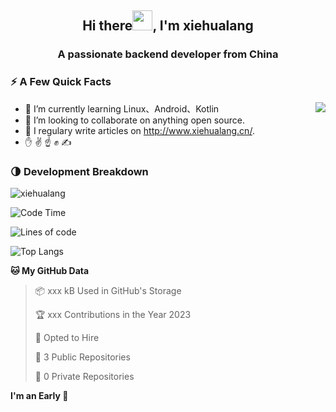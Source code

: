 <h2 align="center">Hi there<img src="https://cdn.jsdelivr.net/gh/dmego/images/img/Hi.gif" height="32" />, I'm xiehualang </h2>
<h3 align="center">A passionate backend developer from China</h3>

### ⚡️ A Few Quick Facts

<img align="right" src="https://readme-stats-dmego.vercel.app/api?username=xiehualang&show_icons=true&icon_color=1573B3&hide_title=true&text_color=718096&bg_color=00000000&hide_border=true"/>
<ul>
    <li> 🌱 I’m currently learning Linux、Android、Kotlin</li>
    <li> 👯 I’m looking to collaborate on anything open source.</li>
    <li> 📝 I regulary write articles on <a href="http://www.xiehualang.cn/">http://www.xiehualang.cn/</a>.</li>
    <li> ✋ ✌️ ☝️ ✊ ✍️</li>
</ul>

### 🌗 Development Breakdown

<img src="https://komarev.com/ghpvc/?username=xiehualang" alt="xiehualang" />

<!--START_SECTION:waka-->
![Code Time](http://img.shields.io/badge/Code%20Time-2%2C213%20hrs%2018%20mins-blue)

![Lines of code](https://img.shields.io/badge/From%20Hello%20World%20I%27ve%20Written-480.9%20thousand%20lines%20of%20code-blue)

![Top Langs](https://github-readme-stats.vercel.app/api/top-langs/?username=xiehualang&layout=compact&theme=tokyonight)

**🐱 My GitHub Data** 

> 📦 xxx kB Used in GitHub's Storage 
 > 
> 🏆 xxx Contributions in the Year 2023
 > 
> 💼 Opted to Hire
 > 
> 📜 3 Public Repositories 
 > 
> 🔑 0 Private Repositories 
 > 
**I'm an Early 🐤** 
```
